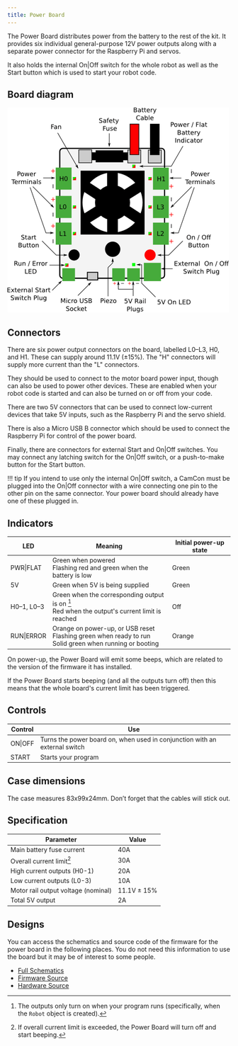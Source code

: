```yaml
---
title: Power Board
---
```


The Power Board distributes power from the battery to the rest of the kit. It provides
six individual general-purpose 12V power outputs along with a separate power connector
for the Raspberry Pi and servos.

It also holds the internal On|Off switch for the whole robot as well as
the Start button which is used to start your robot code.

## Board diagram

![Power Board Diagram](../assets/img/kit/power_board_v4_diagram.png)

## Connectors
There are six power output connectors on the board, labelled L0–L3, H0, and H1.
These can supply around 11.1V (±15%). The "H" connectors will supply more
current than the "L" connectors.

They should be used to connect to the motor board power input, though can also
be used to power other devices. These are enabled when your robot code is
started and can also be turned on or off from your code.

There are two 5V connectors that can be used to connect low-current devices that take 5V inputs, such as the Raspberry Pi and the servo shield.

There is also a Micro USB B connector which should be used to connect the Raspberry Pi for control of the power board.

Finally, there are connectors for external Start and On|Off switches. You may connect any latching switch for the On|Off switch, or a push-to-make button for the Start button.

!!! tip
    If you intend to use only the internal On|Off switch, a CamCon must be plugged into the On|Off connector with a wire connecting one pin to the other pin on the same connector. Your power board should already have one of these plugged in.

## Indicators
|   LED      | Meaning                                                                                                           | Initial power-up state |
|------------|-------------------------------------------------------------------------------------------------------------------|------------------------|
| PWR\|FLAT  | Green when powered<br />Flashing red and green when the battery is low                                            | Green                  |
| 5V         | Green when 5V is being supplied                                                                                   | Green                  |
| H0–1, L0–3 | Green when the corresponding output is on [^1]<br />Red when the output's current limit is reached                | Off                    |
| RUN\|ERROR | Orange on power-up, or USB reset <br />Flashing green when ready to run<br /> Solid green when running or booting | Orange                 |

[^1]: The outputs only turn on when your program runs (specifically, when the `Robot` object is created).

On power-up, the Power Board will emit some beeps, which are related to the version of the firmware it has installed.

If the Power Board starts beeping (and all the outputs turn off) then this means that the whole board's current limit has been triggered.

## Controls
| Control | Use                                                                        |
|---------|----------------------------------------------------------------------------|
| ON\|OFF | Turns the power board on, when used in conjunction with an external switch |
| START   | Starts your program                                                        |

## Case dimensions
The case measures 83x99x24mm. Don’t forget that the cables will stick out.

## Specification
|  Parameter                          |   Value     |
|-------------------------------------|-------------|
| Main battery fuse current           | 40A         |
| Overall current limit[^2]           | 30A         |
| High current outputs (H0-1)         | 20A         |
| Low current outputs (L0-3)          | 10A         |
| Motor rail output voltage (nominal) | 11.1V ± 15% |
| Total 5V output                     | 2A          |

[^2]: If overall current limit is exceeded, the Power Board will turn off and start beeping.

## Designs
You can access the schematics and source code of the firmware for the power board in the following places. You do not need this information to use the board but it may be of interest to some people.

- [Full Schematics](../assets/docs/power-schematic.pdf)
- [Firmware Source](https://github.com/sourcebots/power-v4-fw)
- [Hardware Source](https://github.com/sourcebots/power-v4-hw)
